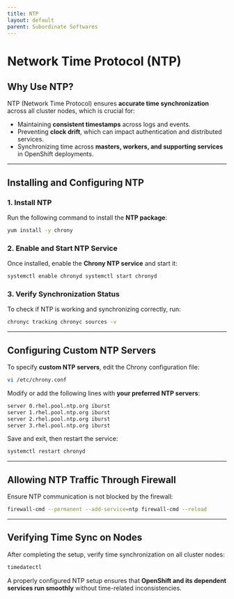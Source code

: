```yaml
---
title: NTP
layout: default
parent: Subordinate Softwares
---
```


# **Network Time Protocol (NTP)**  

## **Why Use NTP?**  
NTP (Network Time Protocol) ensures **accurate time synchronization** across all cluster nodes, which is crucial for:  
- Maintaining **consistent timestamps** across logs and events.  
- Preventing **clock drift**, which can impact authentication and distributed services.  
- Synchronizing time across **masters, workers, and supporting services** in OpenShift deployments.  

---

## **Installing and Configuring NTP**  

### **1. Install NTP**  
Run the following command to install the **NTP package**:  

```bash
yum install -y chrony
```


### **2. Enable and Start NTP Service**  
Once installed, enable the **Chrony NTP service** and start it:  

```bash
systemctl enable chronyd systemctl start chronyd
```


### **3. Verify Synchronization Status**  
To check if NTP is working and synchronizing correctly, run:  

```bash
chronyc tracking chronyc sources -v
```


---

## **Configuring Custom NTP Servers**  
To specify **custom NTP servers**, edit the Chrony configuration file:  

```bash
vi /etc/chrony.conf
```


Modify or add the following lines with **your preferred NTP servers**:  
```bash
server 0.rhel.pool.ntp.org iburst 
server 1.rhel.pool.ntp.org iburst 
server 2.rhel.pool.ntp.org iburst 
server 3.rhel.pool.ntp.org iburst
```


Save and exit, then restart the service:  
```bash
systemctl restart chronyd
```


---

## **Allowing NTP Traffic Through Firewall**  
Ensure NTP communication is not blocked by the firewall:  
```bash
firewall-cmd --permanent --add-service=ntp firewall-cmd --reload
```


---

## **Verifying Time Sync on Nodes**  
After completing the setup, verify time synchronization on all cluster nodes:  
```bash
timedatectl
```


A properly configured NTP setup ensures that **OpenShift and its dependent services run smoothly** without time-related inconsistencies. 
